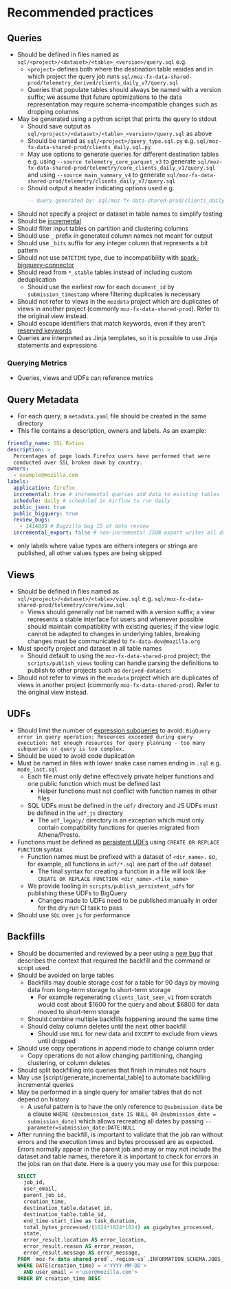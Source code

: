# Recommended practices

## Queries

- Should be defined in files named as `sql/<project>/<dataset>/<table>_<version>/query.sql` e.g.
  - `<project>` defines both where the destination table resides and in which project the query job runs
    `sql/moz-fx-data-shared-prod/telemetry_derived/clients_daily_v7/query.sql`
  - Queries that populate tables should always be named with a version suffix;
    we assume that future optimizations to the data representation may require
    schema-incompatible changes such as dropping columns
- May be generated using a python script that prints the query to stdout
  - Should save output as `sql/<project>/<dataset>/<table>_<version>/query.sql` as above
  - Should be named as `sql/<project>/query_type.sql.py` e.g. `sql/moz-fx-data-shared-prod/clients_daily.sql.py`
  - May use options to generate queries for different destination tables e.g.
    using `--source telemetry_core_parquet_v3` to generate
    `sql/moz-fx-data-shared-prod/telemetry/core_clients_daily_v1/query.sql` and using `--source main_summary_v4` to
    generate `sql/moz-fx-data-shared-prod/telemetry/clients_daily_v7/query.sql`
  - Should output a header indicating options used e.g.
    ```sql
    -- Query generated by: sql/moz-fx-data-shared-prod/clients_daily.sql.py --source telemetry_core_parquet
    ```
- Should not specify a project or dataset in table names to simplify testing
- Should be [incremental](./incremental.md)
- Should filter input tables on partition and clustering columns
- Should use `_` prefix in generated column names not meant for output
- Should use `_bits` suffix for any integer column that represents a bit pattern
- Should not use `DATETIME` type, due to incompatibility with
  [spark-bigquery-connector]
- Should read from `*_stable` tables instead of including custom deduplication
  - Should use the earliest row for each `document_id` by `submission_timestamp`
    where filtering duplicates is necessary
- Should not refer to views in the `mozdata` project which are duplicates of views in another project
  (commonly `moz-fx-data-shared-prod`). Refer to the original view instead.
- Should escape identifiers that match keywords, even if they aren't [reserved keywords]
- Queries are interpreted as Jinja templates, so it is possible to use Jinja statements and expressions

[spark-bigquery-connector]: https://github.com/GoogleCloudPlatform/spark-bigquery-connector/issues/5
[reserved keywords]: https://cloud.google.com/bigquery/docs/reference/standard-sql/lexical#reserved-keywords

### Querying Metrics

- Queries, views and UDFs can reference metrics

## Query Metadata

- For each query, a `metadata.yaml` file should be created in the same directory
- This file contains a description, owners and labels. As an example:

```yaml
friendly_name: SSL Ratios
description: >
  Percentages of page loads Firefox users have performed that were
  conducted over SSL broken down by country.
owners:
  - example@mozilla.com
labels:
  application: firefox
  incremental: true # incremental queries add data to existing tables
  schedule: daily # scheduled in Airflow to run daily
  public_json: true
  public_bigquery: true
  review_bugs:
    - 1414839 # Bugzilla bug ID of data review
  incremental_export: false # non-incremental JSON export writes all data to a single location
```

- only labels where value types are eithers integers or strings are published, all other values types are being skipped

## Views

- Should be defined in files named as `sql/<project>/<dataset>/<table>/view.sql` e.g.
  `sql/moz-fx-data-shared-prod/telemetry/core/view.sql`
  - Views should generally _not_ be named with a version suffix; a view represents a
    stable interface for users and whenever possible should maintain compatibility
    with existing queries; if the view logic cannot be adapted to changes in underlying
    tables, breaking changes must be communicated to `fx-data-dev@mozilla.org`
- Must specify project and dataset in all table names
  - Should default to using the `moz-fx-data-shared-prod` project;
    the `scripts/publish_views` tooling can handle parsing the definitions to publish
    to other projects such as `derived-datasets`
- Should not refer to views in the `mozdata` project which are duplicates of views in another project
  (commonly `moz-fx-data-shared-prod`). Refer to the original view instead.

## UDFs

- Should limit the number of [expression subqueries] to avoid: `BigQuery error in query operation: Resources exceeded during query execution: Not enough resources for query planning - too many subqueries or query is too complex.`
- Should be used to avoid code duplication
- Must be named in files with lower snake case names ending in `.sql`
  e.g. `mode_last.sql`
  - Each file must only define effectively private helper functions and one
    public function which must be defined last
    - Helper functions must not conflict with function names in other files
  - SQL UDFs must be defined in the `udf/` directory and JS UDFs must be defined
    in the `udf_js` directory
    - The `udf_legacy/` directory is an exception which must only contain
      compatibility functions for queries migrated from Athena/Presto.
- Functions must be defined as [persistent UDFs](https://cloud.google.com/bigquery/docs/reference/standard-sql/user-defined-functions#temporary-udf-syntax)
  using `CREATE OR REPLACE FUNCTION` syntax
  - Function names must be prefixed with a dataset of `<dir_name>.` so, for example,
    all functions in `udf/*.sql` are part of the `udf` dataset
    - The final syntax for creating a function in a file will look like
      `CREATE OR REPLACE FUNCTION <dir_name>.<file_name>`
  - We provide tooling in `scripts/publish_persistent_udfs` for
    publishing these UDFs to BigQuery
    - Changes made to UDFs need to be published manually in order for the
      dry run CI task to pass
- Should use `SQL` over `js` for performance

[expression subqueries]: https://cloud.google.com/bigquery/docs/reference/standard-sql/expression_subqueries

## Backfills

- Should be documented and reviewed by a peer using a
  [new bug](https://bugzilla.mozilla.org/enter_bug.cgi) that describes
  the context that required the backfill and the command or script used.
- Should be avoided on large tables
  - Backfills may double storage cost for a table for 90 days by moving
    data from long-term storage to short-term storage
    - For example regenerating `clients_last_seen_v1` from scratch would cost
      about $1600 for the query and about $6800 for data moved to short-term
      storage
  - Should combine multiple backfills happening around the same time
  - Should delay column deletes until the next other backfill
    - Should use `NULL` for new data and `EXCEPT` to exclude from views until
      dropped
- Should use copy operations in append mode to change column order
  - Copy operations do not allow changing partitioning, changing clustering, or
    column deletes
- Should split backfilling into queries that finish in minutes not hours
- May use [script/generate_incremental_table] to automate backfilling incremental
  queries
- May be performed in a single query for smaller tables that do not depend on history
  - A useful pattern is to have the only reference to `@submission_date` be a
    clause `WHERE (@submission_date IS NULL OR @submission_date = submission_date)`
    which allows recreating all dates by passing `--parameter=submission_date:DATE:NULL`
- After running the backfill, is important to validate that the job ran without errors
  and the execution times and bytes processed are as expected.
  Errors normally appear in the parent job and may or may not include the dataset and
  table names, therefore it is important to check for errors in the jobs ran on that date.
  Here is a query you may use for this purpose:
  ```sql
  SELECT
    job_id,
    user_email,
    parent_job_id,
    creation_time,
    destination_table.dataset_id,
    destination_table.table_id,
    end_time-start_time as task_duration,
    total_bytes_processed/(1024*1024*1024) as gigabytes_processed,
    state,
    error_result.location AS error_location,
    error_result.reason AS error_reason,
    error_result.message AS error_message,
  FROM `moz-fx-data-shared-prod`.`region-us`.INFORMATION_SCHEMA.JOBS_BY_PROJECT
  WHERE DATE(creation_time) = <'YYYY-MM-DD'>
    AND user_email = <'user@mozilla.com'>
  ORDER BY creation_time DESC
  ```

